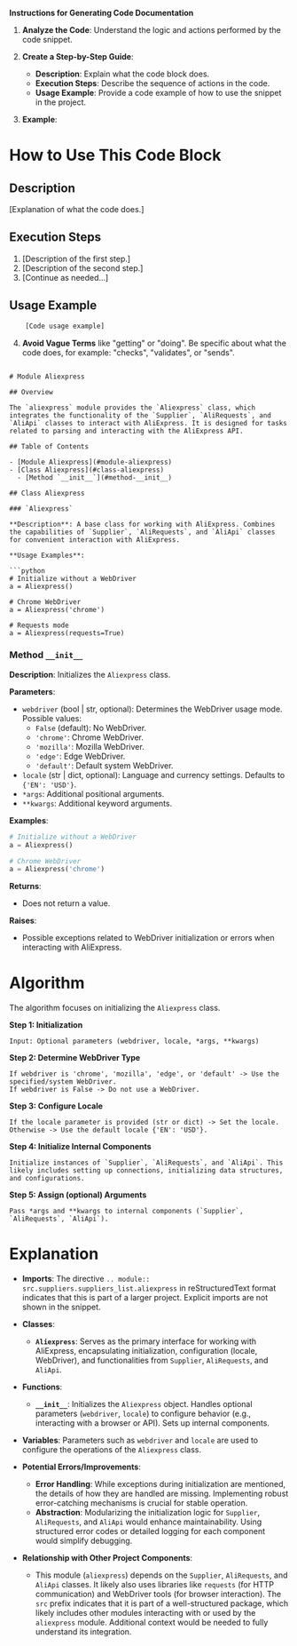 **Instructions for Generating Code Documentation**

1. **Analyze the Code**: Understand the logic and actions performed by the code snippet.

2. **Create a Step-by-Step Guide**:
    - **Description**: Explain what the code block does.
    - **Execution Steps**: Describe the sequence of actions in the code.
    - **Usage Example**: Provide a code example of how to use the snippet in the project.

3. **Example**:

How to Use This Code Block
=========================================================================================

Description
-------------------------
[Explanation of what the code does.]

Execution Steps
-------------------------
1. [Description of the first step.]
2. [Description of the second step.]
3. [Continue as needed...]

Usage Example
-------------------------

```python
    [Code usage example]
```

4. **Avoid Vague Terms** like "getting" or "doing". Be specific about what the code does, for example: "checks", "validates", or "sends".
```

# Module Aliexpress

## Overview

The `aliexpress` module provides the `Aliexpress` class, which integrates the functionality of the `Supplier`, `AliRequests`, and `AliApi` classes to interact with AliExpress. It is designed for tasks related to parsing and interacting with the AliExpress API.

## Table of Contents

- [Module Aliexpress](#module-aliexpress)
- [Class Aliexpress](#class-aliexpress)
  - [Method `__init__`](#method-__init__)

## Class Aliexpress

### `Aliexpress`

**Description**: A base class for working with AliExpress. Combines the capabilities of `Supplier`, `AliRequests`, and `AliApi` classes for convenient interaction with AliExpress.

**Usage Examples**:

```python
# Initialize without a WebDriver
a = Aliexpress()

# Chrome WebDriver
a = Aliexpress('chrome')

# Requests mode
a = Aliexpress(requests=True)
```

### Method `__init__`

**Description**: Initializes the `Aliexpress` class.

**Parameters**:

- `webdriver` (bool | str, optional): Determines the WebDriver usage mode. Possible values:
  - `False` (default): No WebDriver.
  - `'chrome'`: Chrome WebDriver.
  - `'mozilla'`: Mozilla WebDriver.
  - `'edge'`: Edge WebDriver.
  - `'default'`: Default system WebDriver.
- `locale` (str | dict, optional): Language and currency settings. Defaults to `{'EN': 'USD'}`.
- `*args`: Additional positional arguments.
- `**kwargs`: Additional keyword arguments.

**Examples**:

```python
# Initialize without a WebDriver
a = Aliexpress()

# Chrome WebDriver
a = Aliexpress('chrome')
```

**Returns**:
- Does not return a value.

**Raises**:
- Possible exceptions related to WebDriver initialization or errors when interacting with AliExpress.

# Algorithm

The algorithm focuses on initializing the `Aliexpress` class.

**Step 1: Initialization**

```
Input: Optional parameters (webdriver, locale, *args, **kwargs)
```

**Step 2: Determine WebDriver Type**

```
If webdriver is 'chrome', 'mozilla', 'edge', or 'default' -> Use the specified/system WebDriver.
If webdriver is False -> Do not use a WebDriver.
```

**Step 3: Configure Locale**

```
If the locale parameter is provided (str or dict) -> Set the locale.
Otherwise -> Use the default locale {'EN': 'USD'}.
```

**Step 4: Initialize Internal Components**

```
Initialize instances of `Supplier`, `AliRequests`, and `AliApi`. This likely includes setting up connections, initializing data structures, and configurations.
```

**Step 5: Assign (optional) Arguments**

```
Pass *args and **kwargs to internal components (`Supplier`, `AliRequests`, `AliApi`).
```

# Explanation

* **Imports**: The directive `.. module::  src.suppliers.suppliers_list.aliexpress` in reStructuredText format indicates that this is part of a larger project. Explicit imports are not shown in the snippet.

* **Classes**:
  - **`Aliexpress`**: Serves as the primary interface for working with AliExpress, encapsulating initialization, configuration (locale, WebDriver), and functionalities from `Supplier`, `AliRequests`, and `AliApi`.

* **Functions**:
  - **`__init__`**: Initializes the `Aliexpress` object. Handles optional parameters (`webdriver`, `locale`) to configure behavior (e.g., interacting with a browser or API). Sets up internal components.

* **Variables**: Parameters such as `webdriver` and `locale` are used to configure the operations of the `Aliexpress` class.

* **Potential Errors/Improvements**:
  - **Error Handling**: While exceptions during initialization are mentioned, the details of how they are handled are missing. Implementing robust error-catching mechanisms is crucial for stable operation.
  - **Abstraction**: Modularizing the initialization logic for `Supplier`, `AliRequests`, and `AliApi` would enhance maintainability. Using structured error codes or detailed logging for each component would simplify debugging.

* **Relationship with Other Project Components**:
  - This module (`aliexpress`) depends on the `Supplier`, `AliRequests`, and `AliApi` classes. It likely also uses libraries like `requests` (for HTTP communication) and WebDriver tools (for browser interaction). The `src` prefix indicates that it is part of a well-structured package, which likely includes other modules interacting with or used by the `aliexpress` module. Additional context would be needed to fully understand its integration.